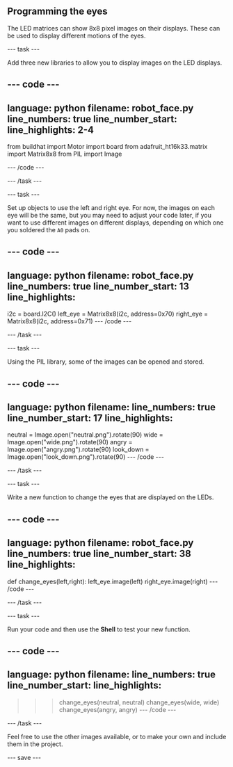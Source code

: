 ## Programming the eyes

The LED matrices can show 8x8 pixel images on their displays. These can be used to display different motions of the eyes.

--- task ---

Add three new libraries to allow you to display images on the LED displays.

--- code ---
---
language: python
filename: robot_face.py
line_numbers: true
line_number_start: 
line_highlights: 2-4
---
from buildhat import Motor
import board
from adafruit_ht16k33.matrix import Matrix8x8
from PIL import Image

--- /code ---

--- /task ---

--- task ---

Set up objects to use the left and right eye. For now, the images on each eye will be the same, but you may need to adjust your code later, if you want to use different images on different displays, depending on which one you soldered the `A0` pads on.

--- code ---
---
language: python
filename: robot_face.py
line_numbers: true
line_number_start: 13
line_highlights: 
---

i2c = board.I2C()
left_eye = Matrix8x8(i2c, address=0x70)
right_eye = Matrix8x8(i2c, address=0x71)
--- /code ---

--- /task ---

--- task ---

Using the PIL library, some of the images can be opened and stored.

--- code ---
---
language: python
filename: 
line_numbers: true
line_number_start: 17
line_highlights: 
---

neutral = Image.open("neutral.png").rotate(90)
wide = Image.open("wide.png").rotate(90)
angry = Image.open("angry.png").rotate(90)
look_down = Image.open("look_down.png").rotate(90)
--- /code ---

--- /task ---

--- task ---

Write a new function to change the eyes that are displayed on the LEDs.

--- code ---
---
language: python
filename: robot_face.py
line_numbers: true
line_number_start: 38
line_highlights: 
---
def change_eyes(left,right):
    left_eye.image(left)
    right_eye.image(right)
--- /code ---

--- /task ---

--- task ---

Run your code and then use the **Shell** to test your new function.

--- code ---
---
language: python
filename: 
line_numbers: true
line_number_start: 
line_highlights: 
---
>>> change_eyes(neutral, neutral)
>>> change_eyes(wide, wide)
>>> change_eyes(angry, angry)
--- /code ---

--- /task ---

Feel free to use the other images available, or to make your own and include them in the project.

--- save ---